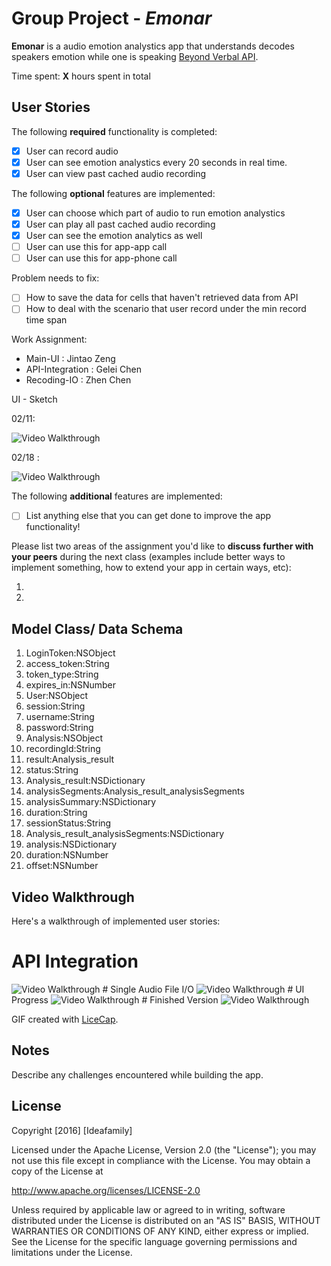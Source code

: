 # Group Project  - *Emonar*

**Emonar** is a audio emotion analystics app that understands decodes speakers emotion while one is speaking [Beyond Verbal API](http://www.beyondverbal.com/emotions-analytics-api/).

Time spent: **X** hours spent in total

## User Stories

The following **required** functionality is completed:

- [x] User can record audio
- [x] User can see emotion analystics every 20 seconds in real time.
- [x] User can view past cached audio recording

The following **optional** features are implemented:

- [x] User can choose which part of audio to run emotion analystics
- [x] User can play all past cached audio recording
- [x] User can see the emotion analytics as well
- [ ] User can use this for app-app call
- [ ] User can use this for app-phone call

Problem needs to fix:
- [ ] How to save the data for cells that haven't retrieved data from API
- [ ] How to deal with the scenario that user record under the min record time span

Work Assignment:

- Main-UI : Jintao Zeng
- API-Integration : Gelei Chen
- Recoding-IO : Zhen Chen


UI - Sketch

02/11:

<img src='./UI Design/first.JPG' title='First UI' width='' alt='Video Walkthrough'/>


02/18 :

<img src='./UI Design/UI_Mockup.png' title='First UI' width='' alt='Video Walkthrough'/>




The following **additional** features are implemented:

- [ ] List anything else that you can get done to improve the app functionality!

Please list two areas of the assignment you'd like to **discuss further with your peers** during the next class (examples include better ways to implement something, how to extend your app in certain ways, etc):

1. 
2. 


## Model Class/ Data Schema

1. LoginToken:NSObject
  1. access_token:String
  2. token_type:String
  3. expires_in:NSNumber
2. User:NSObject
  1. session:String
  2. username:String
  3. password:String
3. Analysis:NSObject
  1. recordingId:String
  2. result:Analysis_result
  3. status:String
4. Analysis_result:NSDictionary
  1. analysisSegments:Analysis_result_analysisSegments
  2. analysisSummary:NSDictionary
  3. duration:String
  4. sessionStatus:String
5. Analysis_result_analysisSegments:NSDictionary
  1. analysis:NSDictionary
  2. duration:NSNumber
  3. offset:NSNumber





## Video Walkthrough 

Here's a walkthrough of implemented user stories:

# API Integration
<img src='./Gif/1_api.gif' title='Video Walkthrough' width='' alt='Video Walkthrough' />
# Single Audio File I/O
<img src='./Gif/1_record.gif' title='Video Walkthrough' width='' alt='Video Walkthrough' />
# UI Progress
<img src='./Gif/1_ui.gif' title='Video Walkthrough' width='' alt='Video Walkthrough' />
# Finished Version
<img src='./Gif/apirl2.gif' title='Video Walkthrough' width='' alt='Video Walkthrough' />

GIF created with [LiceCap](http://www.cockos.com/licecap/).

## Notes

Describe any challenges encountered while building the app.

## License

Copyright [2016] [Ideafamily]

Licensed under the Apache License, Version 2.0 (the "License");
you may not use this file except in compliance with the License.
You may obtain a copy of the License at

http://www.apache.org/licenses/LICENSE-2.0

Unless required by applicable law or agreed to in writing, software
distributed under the License is distributed on an "AS IS" BASIS,
WITHOUT WARRANTIES OR CONDITIONS OF ANY KIND, either express or implied.
See the License for the specific language governing permissions and
limitations under the License.
